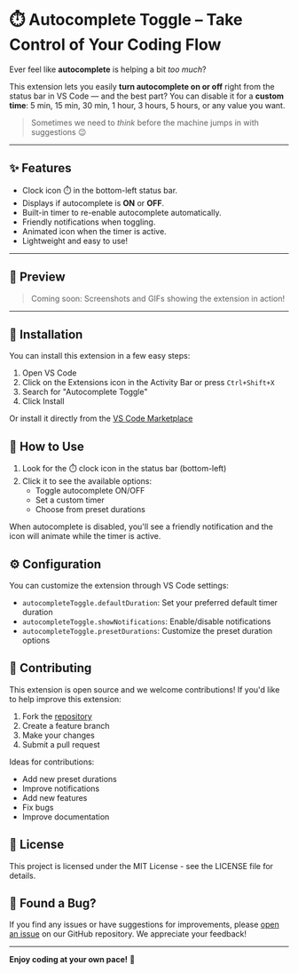 # ⏱️ Autocomplete Toggle – Take Control of Your Coding Flow

Ever feel like **autocomplete** is helping a bit *too much*?

This extension lets you easily **turn autocomplete on or off** right from the status bar in VS Code — and the best part? You can disable it for a **custom time**: 5 min, 15 min, 30 min, 1 hour, 3 hours, 5 hours, or any value you want.

> Sometimes we need to *think* before the machine jumps in with suggestions 😉

---

## ✨ Features

- Clock icon ⏱️ in the bottom-left status bar.
- Displays if autocomplete is **ON** or **OFF**.
- Built-in timer to re-enable autocomplete automatically.
- Friendly notifications when toggling.
- Animated icon when the timer is active.
- Lightweight and easy to use!

---

## 📸 Preview

> Coming soon: Screenshots and GIFs showing the extension in action!

---

## 🚀 Installation

You can install this extension in a few easy steps:

1. Open VS Code
2. Click on the Extensions icon in the Activity Bar or press `Ctrl+Shift+X`
3. Search for "Autocomplete Toggle"
4. Click Install

Or install it directly from the [VS Code Marketplace](https://marketplace.visualstudio.com/items?itemName=camilo-autocomplete-toggle)

## 🎯 How to Use

1. Look for the ⏱️ clock icon in the status bar (bottom-left)
2. Click it to see the available options:
   - Toggle autocomplete ON/OFF
   - Set a custom timer
   - Choose from preset durations

When autocomplete is disabled, you'll see a friendly notification and the icon will animate while the timer is active.

## ⚙️ Configuration

You can customize the extension through VS Code settings:

- `autocompleteToggle.defaultDuration`: Set your preferred default timer duration
- `autocompleteToggle.showNotifications`: Enable/disable notifications
- `autocompleteToggle.presetDurations`: Customize the preset duration options

## 🤝 Contributing

This extension is open source and we welcome contributions! If you'd like to help improve this extension:

1. Fork the [repository](https://github.com/chinyiskan/camilo-autocomplete-toggle)
2. Create a feature branch
3. Make your changes
4. Submit a pull request

Ideas for contributions:
- Add new preset durations
- Improve notifications
- Add new features
- Fix bugs
- Improve documentation

## 📝 License

This project is licensed under the MIT License - see the LICENSE file for details.

## 🐛 Found a Bug?

If you find any issues or have suggestions for improvements, please [open an issue](https://github.com/chinyiskan/camilo-autocomplete-toggle/issues) on our GitHub repository. We appreciate your feedback!

---

**Enjoy coding at your own pace!** 🚀
